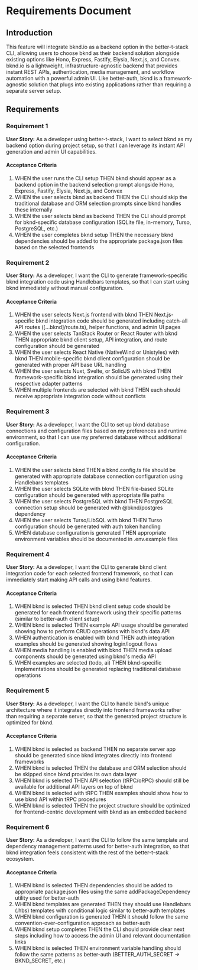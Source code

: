 # Requirements Document

## Introduction

This feature will integrate bknd.io as a backend option in the better-t-stack CLI, allowing users to choose bknd as their backend solution alongside existing options like Hono, Express, Fastify, Elysia, Next.js, and Convex. bknd.io is a lightweight, infrastructure-agnostic backend that provides instant REST APIs, authentication, media management, and workflow automation with a powerful admin UI. Like better-auth, bknd is a framework-agnostic solution that plugs into existing applications rather than requiring a separate server setup.

## Requirements

### Requirement 1

**User Story:** As a developer using better-t-stack, I want to select bknd as my backend option during project setup, so that I can leverage its instant API generation and admin UI capabilities.

#### Acceptance Criteria

1. WHEN the user runs the CLI setup THEN bknd should appear as a backend option in the backend selection prompt alongside Hono, Express, Fastify, Elysia, Next.js, and Convex
2. WHEN the user selects bknd as backend THEN the CLI should skip the traditional database and ORM selection prompts since bknd handles these internally
3. WHEN the user selects bknd as backend THEN the CLI should prompt for bknd-specific database configuration (SQLite file, in-memory, Turso, PostgreSQL, etc.)
4. WHEN the user completes bknd setup THEN the necessary bknd dependencies should be added to the appropriate package.json files based on the selected frontends

### Requirement 2

**User Story:** As a developer, I want the CLI to generate framework-specific bknd integration code using Handlebars templates, so that I can start using bknd immediately without manual configuration.

#### Acceptance Criteria

1. WHEN the user selects Next.js frontend with bknd THEN Next.js-specific bknd integration code should be generated including catch-all API routes ([...bknd]/route.ts), helper functions, and admin UI pages
2. WHEN the user selects TanStack Router or React Router with bknd THEN appropriate bknd client setup, API integration, and route configuration should be generated
3. WHEN the user selects React Native (NativeWind or Unistyles) with bknd THEN mobile-specific bknd client configuration should be generated with proper API base URL handling
4. WHEN the user selects Nuxt, Svelte, or SolidJS with bknd THEN framework-specific bknd integration should be generated using their respective adapter patterns
5. WHEN multiple frontends are selected with bknd THEN each should receive appropriate integration code without conflicts

### Requirement 3

**User Story:** As a developer, I want the CLI to set up bknd database connections and configuration files based on my preferences and runtime environment, so that I can use my preferred database without additional configuration.

#### Acceptance Criteria

1. WHEN the user selects bknd THEN a bknd.config.ts file should be generated with appropriate database connection configuration using Handlebars templates
2. WHEN the user selects SQLite with bknd THEN file-based SQLite configuration should be generated with appropriate file paths
3. WHEN the user selects PostgreSQL with bknd THEN PostgreSQL connection setup should be generated with @bknd/postgres dependency
4. WHEN the user selects Turso/LibSQL with bknd THEN Turso configuration should be generated with auth token handling
5. WHEN database configuration is generated THEN appropriate environment variables should be documented in .env.example files

### Requirement 4

**User Story:** As a developer, I want the CLI to generate bknd client integration code for each selected frontend framework, so that I can immediately start making API calls and using bknd features.

#### Acceptance Criteria

1. WHEN bknd is selected THEN bknd client setup code should be generated for each frontend framework using their specific patterns (similar to better-auth client setup)
2. WHEN bknd is selected THEN example API usage should be generated showing how to perform CRUD operations with bknd's data API
3. WHEN authentication is enabled with bknd THEN auth integration examples should be generated showing login/logout flows
4. WHEN media handling is enabled with bknd THEN media upload components should be generated using bknd's media API
5. WHEN examples are selected (todo, ai) THEN bknd-specific implementations should be generated replacing traditional database operations

### Requirement 5

**User Story:** As a developer, I want the CLI to handle bknd's unique architecture where it integrates directly into frontend frameworks rather than requiring a separate server, so that the generated project structure is optimized for bknd.

#### Acceptance Criteria

1. WHEN bknd is selected as backend THEN no separate server app should be generated since bknd integrates directly into frontend frameworks
2. WHEN bknd is selected THEN the database and ORM selection should be skipped since bknd provides its own data layer
3. WHEN bknd is selected THEN API selection (tRPC/oRPC) should still be available for additional API layers on top of bknd
4. WHEN bknd is selected with tRPC THEN examples should show how to use bknd API within tRPC procedures
5. WHEN bknd is selected THEN the project structure should be optimized for frontend-centric development with bknd as an embedded backend

### Requirement 6

**User Story:** As a developer, I want the CLI to follow the same template and dependency management patterns used for better-auth integration, so that bknd integration feels consistent with the rest of the better-t-stack ecosystem.

#### Acceptance Criteria

1. WHEN bknd is selected THEN dependencies should be added to appropriate package.json files using the same addPackageDependency utility used for better-auth
2. WHEN bknd templates are generated THEN they should use Handlebars (.hbs) templates with conditional logic similar to better-auth templates
3. WHEN bknd configuration is generated THEN it should follow the same convention-over-configuration approach as better-auth
4. WHEN bknd setup completes THEN the CLI should provide clear next steps including how to access the admin UI and relevant documentation links
5. WHEN bknd is selected THEN environment variable handling should follow the same patterns as better-auth (BETTER_AUTH_SECRET → BKND_SECRET, etc.)
